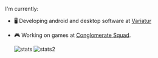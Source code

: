 I'm currently: 
- 🖥️ Developing android and desktop software at [Variatur](https://github.com/Variatur)
- 🎮 Working on games at [Conglomerate Squad](https://github.com/Conglomerate-Squad).

  ![stats](https://github-readme-stats.vercel.app/api?username=OttoPattemore&theme=dark&show_icons=true&hide_border=true&count_private=true)
  ![stats2](  https://github-readme-stats.vercel.app/api/top-langs/?username=OttoPattemore&theme=dark&show_icons=true&hide_border=true&layout=compact)

  
